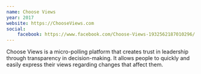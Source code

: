 ```yaml
---
name: Choose Views
year: 2017
website: https://ChooseViews.com
social:
    facebook: https://www.facebook.com/Choose-Views-1932562187010296/
---
```


Choose Views is a micro-polling platform that creates trust in leadership through transparency in decision-making. It allows people to quickly and easily express their views regarding changes that affect them.

